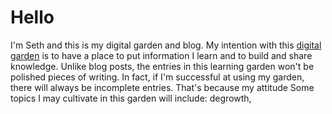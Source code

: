 # Hello
I'm Seth and this is my digital garden and blog. My intention with this [digital garden](https://lyz-code.github.io/blue-book/digital_garden/) is to have a place to put information I learn and to build and share knowledge. Unlike blog posts, the entries in this learning garden won't be polished pieces of writing. In fact, if I'm successful at using my garden, there will always be incomplete entries. That's because my attitude 
Some topics I may cultivate in this garden will include: degrowth, 